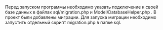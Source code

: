 Перед запуском программы необходимо указать подключение к своей базе данных в файлах sql/migration.php и Model/DatabaseHelper.php . В проект были добавлены миграции. Для запуска миграции необходимо запустить отдельный скрипт migration.php в папке sql.